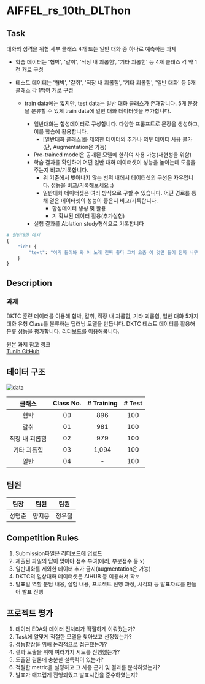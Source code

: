 # AIFFEL_rs_10th_DLThon

## Task 
대화의 성격을 위협 세부 클래스 4개 또는 일반 대화 중 하나로 예측하는 과제

- 학습 데이터는 '협박', '갈취', '직장 내 괴롭힘', '기타 괴롭힘' 등 4개 클래스 각 약 1천 개로 구성

- 테스트 데이터는 '협박', '갈취', '직장 내 괴롭힘', '기타 괴롭힘', '일반 대화' 등 5개 클래스 각 1백여 개로 구성

    - train data에는 없지만, test data는 일반 대화 클래스가 존재합니다. 5개 문장을 분류할 수 있게 train data에 일반 대화 데이터셋을 추가합니다.

        - 일반대화는 합성데이터로 구성합니다. 다양한 프롬프트로 문장을 생성하고, 이를 학습에 활용합니다.
            - [일반대화 클래스]를 제외한 데이터의 추가나 외부 데이터 사용 불가(단, Augmentation은 가능)
        - Pre-trained model은 공개된 모델에 한하여 사용 가능(재현성을 위함)
        - 학습 결과를 확인하며 어떤 일반 대화 데이터셋이 성능을 높이는데 도움을 주는지 비교/기록합니다.
            - 위 기준에서 벗어나지 않는 범위 내에서 데이터셋의 구성은 자유입니다. 성능을 비교/기록해보세요 :)
            - 일반대화 데이터셋은 여러 방식으로 구할 수 있습니다. 어떤 경로를 통해 얻은 데이터셋의 성능이 좋은지 비교/기록합니다.
                - 합성데이터 생성 및 활용
                - 기 확보된 데이터 활용(추가실험)
        - 실험 결과를 Ablation study형식으로 기록합니다
```python
# 일반대화 예시
{
    "id": {
        "text": "이거 들어봐 와 이 노래 진짜 좋다 그치 요즘 이 것만 들어 진짜 너무 좋다 내가 요즘 듣는 것도 들어봐 음 난 좀 별론데 좋을 줄 알았는데 아쉽네 내 취향은 아닌 듯 배고프다 밥이나 먹으러 가자 그래"
    }
}
```
  
## Description
### 과제
DKTC 훈련 데이터를 이용해
협박, 갈취, 직장 내 괴롭힘, 기타 괴롭힘, 일반 대화 5가지 대화 유형 Class를 분류하는 딥러닝 모델을 만듭니다.
DKTC 테스트 데이터를 활용해 분류 성능을 평가합니다.
리더보드를 이용해봅니다.

원본 과제 참고 링크  
[Tunib GitHub](https://github.com/tunib-ai/DKTC)  

## 데이터 구조
![data](https://user-images.githubusercontent.com/42150335/149441163-7728a543-5dbd-4fb6-b12f-cae5fc79c6fe.png)
  
|클래스|Class No.|# Training|# Test|
|:----:|:------:|:------:|:------------:|
|협박|00|896|100|
|갈취|01|981|100|
|직장 내 괴롭힘|02|979|100|
|기타 괴롭힘|03|1,094|100|
|일반|04|-|100|

## 팀원
|팀장|팀원|팀원|
|:----:|:------:|:------:|
|성명준|양지웅|정우철|

## Competition Rules
1. Submission파일은 리더보드에 업로드
2. 제출된 파일의 답이 맞아야 점수 부여(에러, 부분점수 등 x)
3. 일반대화를 제외한 데이터 추가 금지(augmentation은 가능)
4. DKTC의 일상대화 데이터셋은 AIHUB 등 이용해서 확보
5. 발표일 역할 분담 내용, 실험 내용, 프로젝트 진행 과정, 시각화 등 발표자료를 만들어 발표 진행

## 프로젝트 평가
1. 데이터 EDA와 데이터 전처리가 적절하게 이뤄졌는가?
2. Task에 알맞게 적절한 모델을 찾아보고 선정했는가?
3. 성능향상을 위해 논리적으로 접근했는가?
4. 결과 도출을 위해 여러가지 시도를 진행했는가?
5. 도출된 결론에 충분한 설득력이 있는가?
6. 적절한 metric을 설정하고 그 사용 근거 및 결과를 분석하였는가?
7. 발표가 매끄럽게 진행되었고 발표시간을 준수하였는지?
